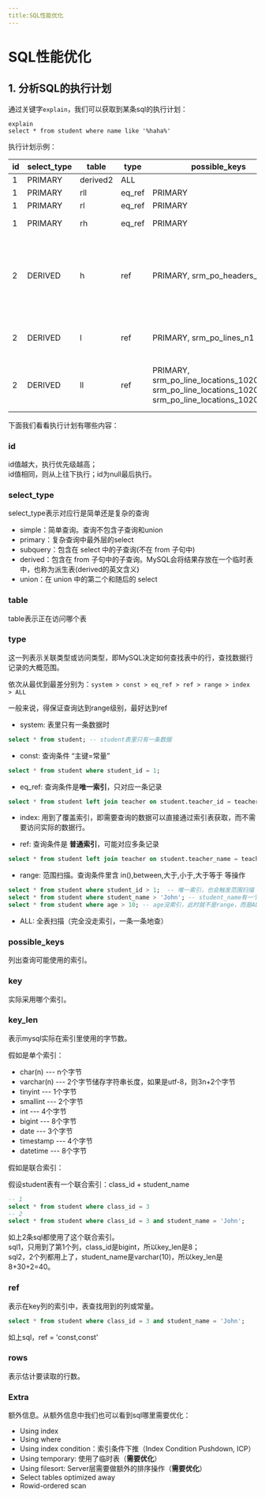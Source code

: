 ```yaml
---
title:SQL性能优化
---
```


# SQL性能优化

## 1. 分析SQL的执行计划

通过关键字```explain```，我们可以获取到某条sql的执行计划：

```
explain
select * from student where name like '%haha%'
```
执行计划示例：

| id  | select_type | table    | type   | possible_keys                                                                                              | key                             | key_len | ref                       | rows | Extra                                                     |
|-----|-------------|----------|--------|------------------------------------------------------------------------------------------------------------|---------------------------------|---------|---------------------------|------|-----------------------------------------------------------|
| 1   | PRIMARY     | derived2 | ALL    |                                                                                                            |                                 | 2934    |                           |      |                                                           |
| 1   | PRIMARY     | rll      | eq_ref | PRIMARY                                                                                                    |                                 | 8       | tmp.LINE_LOCATION_ID      | 1    |                                                           |
| 1   | PRIMARY     | rl       | eq_ref | PRIMARY                                                                                                    |                                 | 8       | srm_price.rll.PO_LINE_ID  | 1    |                                                           | 
| 1   | PRIMARY     | rh       | eq_ref | PRIMARY                                                                                                    |                                 | 8       | srm_price.rl.PO_HEADER_ID | 1    | Using where                                               |
| 2   | DERIVED     | h        | ref    | PRIMARY, srm_po_headers_n1                                                                                 | srm_po_headers_n1               | 42      | const                     | 326  | Using where; Using index; Using temporary; Using filesort |
| 2   | DERIVED     | l        | ref    | PRIMARY, srm_po_lines_n1                                                                                   | srm_po_lines_n1                 | 8       | srm_price.h.PO_HEADER_ID  | 3    | Using where; Using index                                  |
| 2   | DERIVED     | ll       | ref    | PRIMARY, srm_po_line_locations_102000_n3, srm_po_line_locations_102000_n6, srm_po_line_locations_102000_n7 | srm_po_line_locations_102000_n3 | 8       | srm_price.l.PO_LINE_ID    | 3    | Using index condition; Using where                        |



下面我们看看执行计划有哪些内容：
 
### id

id值越大，执行优先级越高；  
id值相同，则从上往下执行；id为null最后执行。  

### select_type

select_type表示对应行是简单还是复杂的查询

* simple：简单查询。查询不包含子查询和union
* primary：复杂查询中最外层的select
* subquery：包含在 select 中的子查询(不在 from 子句中)
* derived：包含在 from 子句中的子查询。MySQL会将结果存放在一个临时表中，也称为派生表(derived的英文含义)
* union：在 union 中的第二个和随后的 select


### table

table表示正在访问哪个表


### type

这一列表示关联类型或访问类型，即MySQL决定如何查找表中的行，查找数据行记录的大概范围。  

依次从最优到最差分别为：```system > const > eq_ref > ref > range > index > ALL  ```

一般来说，得保证查询达到range级别，最好达到ref  

* system: 表里只有一条数据时  
```sql
select * from student; -- student表里只有一条数据
```

* const: 查询条件 “主键=常量”
```sql
select * from student where student_id = 1; 
```

* eq_ref: 查询条件是**唯一索引**，只对应一条记录  
```sql
select * from student left join teacher on student.teacher_id = teacher.teacher_id;
```

* index: 用到了覆盖索引，即需要查询的数据可以直接通过索引表获取，而不需要访问实际的数据行。  

* ref: 查询条件是 **普通索引**，可能对应多条记录  
```sql
select * from student left join teacher on student.teacher_name = teacher.teacher_name;
```

* range: 范围扫描。查询条件里含 in(),between,大于,小于,大于等于 等操作  
```sql
select * from student where student_id > 1;  -- 唯一索引，也会触发范围扫描
select * from student where student_name > 'John'; -- student_name有一个普通索引，此时也是range
select * from student where age > 10; -- age没索引，此时就不是range，而是ALL（全表扫描）
```

* ALL: 全表扫描（完全没走索引，一条一条地查）


### possible_keys

列出查询可能使用的索引。


### key

实际采用哪个索引。


### key_len

表示mysql实际在索引里使用的字节数。

假如是单个索引：  
* char(n) --- n个字节
* varchar(n) --- 2个字节储存字符串长度，如果是utf-8，则3n+2个字节
* tinyint --- 1个字节
* smallint --- 2个字节
* int --- 4个字节
* bigint --- 8个字节
* date --- 3个字节
* timestamp --- 4个字节
* datetime --- 8个字节

假如是联合索引：  

假设student表有一个联合索引：class_id + student_name
```sql
-- 1
select * from student where class_id = 3
-- 2
select * from student where class_id = 3 and student_name = 'John';
```

如上2条sql都使用了这个联合索引。  
sql1，只用到了第1个列，class_id是bigint，所以key_len是8；  
sql2，2个列都用上了，student_name是varchar(10)，所以key_len是8+30+2=40。  


### ref

表示在key列的索引中，表查找用到的列或常量。  
```sql
select * from student where class_id = 3 and student_name = 'John';
```
如上sql，ref = 'const,const'  


### rows

表示估计要读取的行数。  

### Extra 

额外信息。从额外信息中我们也可以看到sql哪里需要优化：  

* Using index
* Using where
* Using index condition：索引条件下推（Index Condition Pushdown, ICP）
* Using temporary: 使用了临时表（**需要优化**）
* Using filesort: Server层需要做额外的排序操作（**需要优化**）
* Select tables optimized away
* Rowid-ordered scan